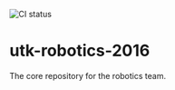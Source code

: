 ![CI status](https://circleci.com/gh/:owner/:repo/tree/:branch.svg?style=shield&circle-token=:circle-token "CI status")

# utk-robotics-2016
The core repository for the robotics team.
